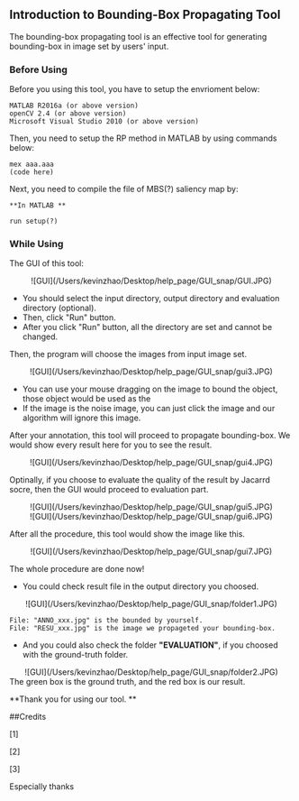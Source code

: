 ## Introduction to Bounding-Box Propagating Tool

The bounding-box propagating tool is an effective tool for generating bounding-box in image set by users' input.

### Before Using
Before you using this tool, you have to setup the envrioment below:

```
MATLAB R2016a (or above version)
openCV 2.4 (or above version)
Microsoft Visual Studio 2010 (or above version)
```

Then, you need to setup the RP method in MATLAB by using commands below:

```
mex aaa.aaa
(code here)
```

Next, you need to compile the file of MBS(?) saliency map by: 

```
**In MATLAB **

run setup(?)
```

### While Using

The GUI of this tool:
<center>![GUI](/Users/kevinzhao/Desktop/help_page/GUI_snap/GUI.JPG) </center>


* You should select the input directory, output directory and evaluation directory (optional). 
* Then, click "Run" button.
* After you click "Run" button, all the directory are set and cannot be changed.

Then, the program will choose the images from input image set.

<center>![GUI](/Users/kevinzhao/Desktop/help_page/GUI_snap/gui3.JPG) </center>

* You can use your mouse dragging on the image to bound the object, those object would be used as the 
* If the image is the noise image, you can just click the image and our algorithm will ignore this image.

After your annotation, this tool will proceed to propagate bounding-box. We would show every result here for you to see the result. 

<center>![GUI](/Users/kevinzhao/Desktop/help_page/GUI_snap/gui4.JPG) </center>

Optinally, if you choose to evaluate the quality of the result by Jacarrd socre, then the GUI would proceed to evaluation part.

<center>![GUI](/Users/kevinzhao/Desktop/help_page/GUI_snap/gui5.JPG) </center>
<center>![GUI](/Users/kevinzhao/Desktop/help_page/GUI_snap/gui6.JPG) </center>

After all the procedure, this tool would show the image like this.
<center>![GUI](/Users/kevinzhao/Desktop/help_page/GUI_snap/gui7.JPG) </center>

The whole procedure are done now! 

* You could check result file in the output directory you choosed.

<center>![GUI](/Users/kevinzhao/Desktop/help_page/GUI_snap/folder1.JPG) </center>

```
File: "ANNO_xxx.jpg" is the bounded by yourself.
File: "RESU_xxx.jpg" is the image we propageted your bounding-box.
```

* And you could also check the folder **"EVALUATION"**, if you choosed with the ground-truth folder. 

<center>![GUI](/Users/kevinzhao/Desktop/help_page/GUI_snap/folder2.JPG) </center>
The green box is the ground truth, and the red box is our result.

**Thank you for using our tool. **

##Credits

[1]

[2]

[3]

Especially thanks 

